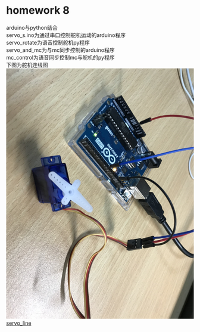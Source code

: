 # homework 8  
  arduino与python结合  
  servo_s.ino为通过串口控制舵机运动的arduino程序  
  servo_rotate为语音控制舵机py程序  
  servo_and_mc为与mc同步控制的arduino程序  
  mc_control为语音同步控制mc与舵机的py程序  
  下图为舵机连线图  
![image](https://github.com/ophwsjtu18/ohw20f/blob/main/zh/homework8/servo_line.JPG?raw=true)
[servo_line](https://github.com/ophwsjtu18/ohw20f/blob/main/zh/homework8/servo_line.JPG?raw=true)
